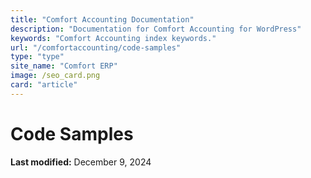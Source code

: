 ```yaml
---
title: "Comfort Accounting Documentation"
description: "Documentation for Comfort Accounting for WordPress"
keywords: "Comfort Accounting index keywords."
url: "/comfortaccounting/code-samples"
type: "type"
site_name: "Comfort ERP"
image: /seo_card.png
card: "article"
---
```

# Code Samples



**Last modified:** December 9, 2024